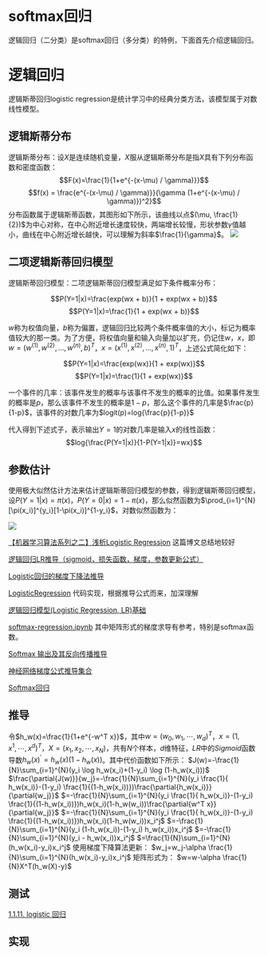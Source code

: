 # softmax回归

逻辑回归（二分类）是softmax回归（多分类）的特例，下面首先介绍逻辑回归。

# 逻辑回归

逻辑斯蒂回归logistic regression是统计学习中的经典分类方法，该模型属于对数线性模型。

## 逻辑斯蒂分布
逻辑斯蒂分布：设$X$是连续随机变量，$X$服从逻辑斯蒂分布是指$X$具有下列分布函数和密度函数：
$$F(x)=\frac{1}{1+e^{-(x-\mu) / \gamma)}}$$
$$f(x) = \frac{e^{-(x-\mu) / \gamma)}}{\gamma (1+e^{-(x-\mu) / \gamma)})^2}$$
分布函数属于逻辑斯蒂函数，其图形如下所示，该曲线以点$(\mu, \frac{1}{2})$为中心对称，在中心附近增长速度较快，两端增长较慢，形状参数$\gamma$值越小，曲线在中心附近增长越快，可以理解为斜率$\frac{1}{\gamma}$。
![](http://chenguanfuqq.gitee.io/tuquan/img_2018_3/logistic_plot.png)

## 二项逻辑斯蒂回归模型

逻辑斯蒂回归模型：二项逻辑斯蒂回归模型满足如下条件概率分布：

$$P(Y=1|x)=\frac{exp(wx + b)}{1 + exp(wx + b)}$$
$$P(Y=1|x)=\frac{1}{1 + exp(wx + b)}$$

$w$称为权值向量，$b$称为偏置，逻辑回归比较两个条件概率值的大小，标记为概率值较大的那一类。为了方便，将权值向量和输入向量加以扩充，仍记住$w$，$x$，即$w=(w^(1),w^(2),...,w^(n),b)^T$，$x=(x^(1),x^(2),...,x^(n),1)^T$，上述公式简化如下：

$$P(Y=1|x)=\frac{exp(wx)}{1 + exp(wx)}$$
$$P(Y=1|x)=\frac{1}{1 + exp(wx)}$$

一个事件的几率：该事件发生的概率与该事件不发生的概率的比值。如果事件发生的概率是$p$，那么该事件不发生的概率是$1-p$，那么这个事件的几率是$\frac{p}{1-p}$，该事件的对数几率为$logit(p)=log{\frac{p}{1-p}}$

代入得到下述式子，表示输出$Y=1$的对数几率是输入$x$的线性函数：
$$log{\frac{P(Y=1|x)}{1-P(Y=1|x)}=wx}$$


## 参数估计

使用极大似然估计方法来估计逻辑斯蒂回归模型的参数，得到逻辑斯蒂回归模型，设$P(Y=1|x)=\pi(x)$，$P(Y=0|x)=1-\pi(x)$，那么似然函数为$\prod_{i=1}^{N}[\pi(x_i)]^{y_i}[1-\pi(x_i)]^{1-y_i}$，对数似然函数为：

![](http://chenguanfuqq.gitee.io/tuquan/img_2018_3/logistic_like.png)

[【机器学习算法系列之二】浅析Logistic Regression](https://chenrudan.github.io/blog/2016/01/09/logisticregression.html) 这篇博文总结地较好

[逻辑回归LR推导（sigmoid，损失函数，梯度，参数更新公式）](https://hyzhan.github.io/2017/05/23/2017-05-23-%E9%80%BB%E8%BE%91%E5%9B%9E%E5%BD%92LR%E6%8E%A8%E5%AF%BC%EF%BC%88sigmoid%EF%BC%8C%E6%8D%9F%E5%A4%B1%E5%87%BD%E6%95%B0%EF%BC%8C%E6%A2%AF%E5%BA%A6%EF%BC%8C%E5%8F%82%E6%95%B0%E6%9B%B4%E6%96%B0%E5%85%AC%E5%BC%8F%EF%BC%89/)

[Logistic回归的梯度下降法推导](http://ziyuanjun.github.io/2016/01/21/Logistic%E5%9B%9E%E5%BD%92%E7%9A%84%E6%A2%AF%E5%BA%A6%E4%B8%8B%E9%99%8D%E6%B3%95%E6%8E%A8%E5%AF%BC/)

[LogisticRegression](https://github.com/perborgen/LogisticRegression/blob/master/logistic.py) 代码实现，根据推导公式而来，加深理解

[逻辑回归模型(Logistic Regression, LR)基础](https://www.cnblogs.com/sparkwen/p/3441197.html)

[softmax-regression.ipynb](https://github.com/rasbt/python-machine-learning-book/blob/master/code/bonus/softmax-regression.ipynb) 其中矩阵形式的梯度求导有参考，特别是softmax函数。

[Softmax 输出及其反向传播推导](http://shuokay.com/softmax-loss/)

[神经网络梯度公式推导集合](http://5zixu.com/2016/12/15/derivative-nn/)

[Softmax回归](http://ufldl.stanford.edu/wiki/index.php/Softmax%E5%9B%9E%E5%BD%92)

## 推导

令$h_w(x)=\frac{1}{1+e^{-w^T x}}$，其中$w=(w_0, w_1, \cdots, w_d)^T$，$x=(1, x^1, \cdots, x^d)^T$，$X=(x_1, x_2, \cdots, x_N)$，共有$N$个样本，$d$维特征，$LR$中的$Sigmoid$函数导数$h_w(x)^{\prime}=h_w(x)(1-h_w(x))$。其中代价函数如下所示：
$J(w)=-\frac{1}{N}\sum_{i=1}^{N}(y_i \log h_w(x_i)+(1-y_i) \log (1-h_w(x_i)))$
$\frac{\partial{J(w)}}{w_j}=-\frac{1}{N}\sum_{i=1}^{N}(y_i \frac{1}{ h_w(x_i)}-(1-y_i) \frac{1}{(1-h_w(x_i))})\frac{\partial{h_w(x_i)}}{\partial{w_j}}$
$=-\frac{1}{N}\sum_{i=1}^{N}(y_i \frac{1}{ h_w(x_i)}-(1-y_i) \frac{1}{(1-h_w(x_i))})h_w(x_i)(1-h_w(w_i))\frac{\partial{w^T x}}{\partial{w_j}}$
$=-\frac{1}{N}\sum_{i=1}^{N}(y_i \frac{1}{ h_w(x_i)}-(1-y_i) \frac{1}{(1-h_w(x_i))})h_w(x_i)(1-h_w(w_i))x_i^j$
$=-\frac{1}{N}\sum_{i=1}^{N}(y_i (1-h_w(x_i))-(1-y_i) h_w(x_i))x_i^j$
$=-\frac{1}{N}\sum_{i=1}^{N}(y_i - h_w(x_i))x_i^j$
$=\frac{1}{N}\sum_{i=1}^{N}(h_w(x_i)-y_i)x_i^j$
使用梯度下降算法更新：
$w_j=w_j-\alpha \frac{1}{N}\sum_{i=1}^{N}(h_w(x_i)-y_i)x_i^j$
矩阵形式为：
$w=w-\alpha \frac{1}{N}X^T(h_w(X)-y)$

## 测试

[1.1.11. logistic 回归](http://sklearn.apachecn.org/cn/0.19.0/modules/linear_model.html#logistic)

## 实现
